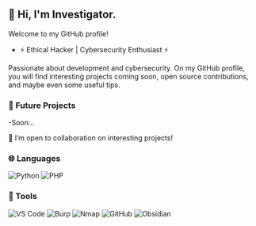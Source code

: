 ## 👋 Hi, I'm Investigator.

Welcome to my GitHub profile!

- ⚡ Ethical Hacker | Cybersecurity Enthusiast ⚡

Passionate about development and cybersecurity. On my GitHub profile, you will find interesting projects coming soon, open source contributions, and maybe even some useful tips.

### 🌟 Future Projects

-Soon...

🤝 I’m open to collaboration on interesting projects!

### 🌐 Languages

![Python](https://img.shields.io/badge/-Python-black?style=flat-square&logo=python) ![PHP](https://img.shields.io/badge/-PHP-black?style=flat-square&logo=php) 

### 🔧 Tools

![VS Code](https://img.shields.io/badge/-VS%20Code-black?style=flat-square&logo=visual-studio-code)
![Burp](https://img.shields.io/badge/-Burp-FF5722?style=flat-square&logo=burp&logoColor=white)
![Nmap](https://img.shields.io/badge/-Nmap-00BFFF?style=flat-square&logo=nmap)
![GitHub](https://img.shields.io/badge/-GitHub-black?style=flat-square&logo=github) 
![Obsidian](https://img.shields.io/badge/-Obsidian-292D3E?style=flat-square&logo=obsidian)

